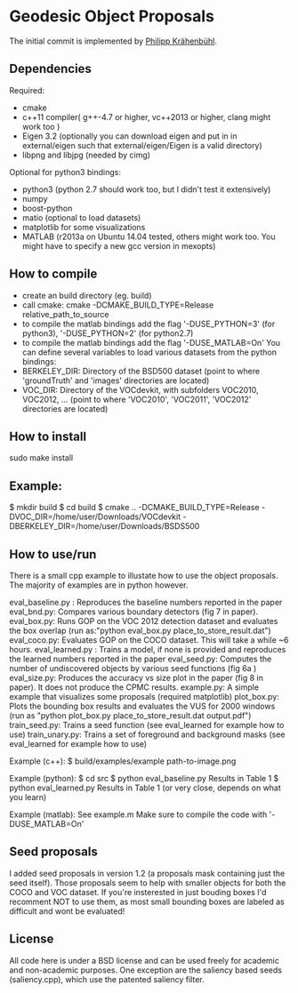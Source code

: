 Geodesic Object Proposals
=========================

The initial commit is implemented by [Philipp Krähenbühl](http://www.philkr.net/).

Dependencies
------------
Required:
 * cmake
 * c++11 compiler( g++-4.7 or higher, vc++2013 or higher, clang might work too )
 * Eigen 3.2 (optionally you can download eigen and put in in external/eigen such that external/eigen/Eigen is a valid directory)
 * libpng and libjpg (needed by cimg)

Optional for python3 bindings:
 * python3 (python 2.7 should work too, but I didn't test it extensively)
 * numpy
 * boost-python
 * matio (optional to load datasets)
 * matplotlib for some visualizations
 * MATLAB (r2013a on Ubuntu 14.04 tested, others might work too. You might have to specify a new gcc version in mexopts)

How to compile
--------------
 * create an build directory (eg. build)
 * call cmake: cmake -DCMAKE_BUILD_TYPE=Release relative_path_to_source
 * to compile the matlab bindings add the flag '-DUSE_PYTHON=3' (for python3), '-DUSE_PYTHON=2' (for python2.7)
 * to compile the matlab bindings add the flag '-DUSE_MATLAB=On'
You can define several variables to load various datasets from the python bindings:
 * BERKELEY_DIR: Directory of the BSD500 dataset (point to where 'groundTruth' and 'images' directories are located)
 * VOC_DIR: Directory of the VOCdevkit, with subfolders VOC2010, VOC2012, ... (point to where 'VOC2010', 'VOC2011', 'VOC2012' directories are located)

How to install
--------------
sudo make install

Example:
--------------
$ mkdir build
$ cd build
$ cmake .. -DCMAKE_BUILD_TYPE=Release -DVOC_DIR=/home/user/Downloads/VOCdevkit -DBERKELEY_DIR=/home/user/Downloads/BSDS500

How to use/run
--------------
There is a small cpp example to illustate how to use the object proposals. The majority of examples are in python however.

eval_baseline.py : Reproduces the baseline numbers reported in the paper
eval_bnd.py: Compares various boundary detectors (fig 7 in paper).
eval_box.py: Runs GOP on the VOC 2012 detection dataset and evaluates the box overlap (run as:"python eval_box.py place_to_store_result.dat")
eval_coco.py: Evaluates GOP on the COCO dataset. This will take a while ~6 hours.
eval_learned.py : Trains a model, if none is provided and reproduces the learned numbers reported in the paper
eval_seed.py: Computes the number of undiscovered objects by various seed functions (fig 6a )
eval_size.py: Produces the accuracy vs size plot in the paper (fig 8 in paper). It does not produce the CPMC results.
example.py: A simple example that visualizes some proposals (required matplotlib)
plot_box.py: Plots the bounding box results and evaluates the VUS for 2000 windows (run as "python plot_box.py place_to_store_result.dat output.pdf")
train_seed.py: Trains a seed function (see eval_learned for example how to use)
train_unary.py: Trains a set of foreground and background masks (see eval_learned for example how to use)


Example (c++):
$ build/examples/example path-to-image.png

Example (python):
$ cd src
$ python eval_baseline.py
Results in Table 1
$ python eval_learned.py
Results in Table 1 (or very close, depends on what you learn)

Example (matlab):
See example.m
Make sure to compile the code with '-DUSE_MATLAB=On'

Seed proposals
--------------
I added seed proposals in version 1.2 (a proposals mask containing just the seed itself). Those proposals seem to help with smaller objects for both the COCO and VOC dataset. If you're insterested in just bouding boxes I'd recomment NOT to use them, as most small bounding boxes are labeled as difficult and wont be evaluated!

License
-------

All code here is under a BSD license and can be used freely for academic and non-academic purposes. One exception are the saliency based seeds (saliency.cpp), which use the patented saliency filter.

